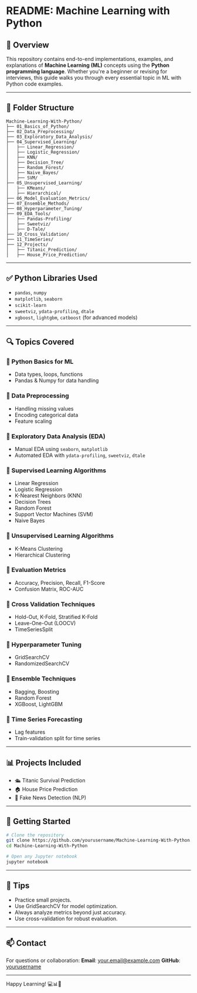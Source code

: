# README: Machine Learning with Python

## 📌 Overview

This repository contains end-to-end implementations, examples, and explanations of **Machine Learning (ML)** concepts using the **Python programming language**. Whether you're a beginner or revising for interviews, this guide walks you through every essential topic in ML with Python code examples.

---

## 📁 Folder Structure

```
Machine-Learning-With-Python/
├── 01_Basics_of_Python/
├── 02_Data_Preprocessing/
├── 03_Exploratory_Data_Analysis/
├── 04_Supervised_Learning/
│   ├── Linear_Regression/
│   ├── Logistic_Regression/
│   ├── KNN/
│   ├── Decision_Tree/
│   ├── Random_Forest/
│   ├── Naive_Bayes/
│   ├── SVM/
├── 05_Unsupervised_Learning/
│   ├── KMeans/
│   ├── Hierarchical/
├── 06_Model_Evaluation_Metrics/
├── 07_Ensemble_Methods/
├── 08_Hyperparameter_Tuning/
├── 09_EDA_Tools/
│   ├── Pandas-Profiling/
│   ├── Sweetviz/
│   ├── D-Tale/
├── 10_Cross_Validation/
├── 11_TimeSeries/
├── 12_Projects/
│   ├── Titanic_Prediction/
│   ├── House_Price_Prediction/
```

---

## ✅ Python Libraries Used

* `pandas`, `numpy`
* `matplotlib`, `seaborn`
* `scikit-learn`
* `sweetviz`, `ydata-profiling`, `dtale`
* `xgboost`, `lightgbm`, `catboost` (for advanced models)

---

## 🔍 Topics Covered

### 🔹 Python Basics for ML

* Data types, loops, functions
* Pandas & Numpy for data handling

### 🔹 Data Preprocessing

* Handling missing values
* Encoding categorical data
* Feature scaling

### 🔹 Exploratory Data Analysis (EDA)

* Manual EDA using `seaborn`, `matplotlib`
* Automated EDA with `ydata-profiling`, `sweetviz`, `dtale`

### 🔹 Supervised Learning Algorithms

* Linear Regression
* Logistic Regression
* K-Nearest Neighbors (KNN)
* Decision Trees
* Random Forest
* Support Vector Machines (SVM)
* Naive Bayes

### 🔹 Unsupervised Learning Algorithms

* K-Means Clustering
* Hierarchical Clustering

### 🔹 Evaluation Metrics

* Accuracy, Precision, Recall, F1-Score
* Confusion Matrix, ROC-AUC

### 🔹 Cross Validation Techniques

* Hold-Out, K-Fold, Stratified K-Fold
* Leave-One-Out (LOOCV)
* TimeSeriesSplit

### 🔹 Hyperparameter Tuning

* GridSearchCV
* RandomizedSearchCV

### 🔹 Ensemble Techniques

* Bagging, Boosting
* Random Forest
* XGBoost, LightGBM

### 🔹 Time Series Forecasting

* Lag features
* Train-validation split for time series

---

## 📊 Projects Included

* 🛳️ Titanic Survival Prediction
* 🏠 House Price Prediction
* 📰 Fake News Detection (NLP)

---

## 🚀 Getting Started

```bash
# Clone the repository
git clone https://github.com/yourusername/Machine-Learning-With-Python.git
cd Machine-Learning-With-Python

# Open any Jupyter notebook
jupyter notebook
```

---

## 🧠 Tips

* Practice small projects.
* Use GridSearchCV for model optimization.
* Always analyze metrics beyond just accuracy.
* Use cross-validation for robust evaluation.

---

## 📫 Contact

For questions or collaboration:
**Email**: [your.email@example.com](mailto:your.email@example.com)
**GitHub**: [yourusername](https://github.com/yourusername)

---

Happy Learning! 💻📊🚀
